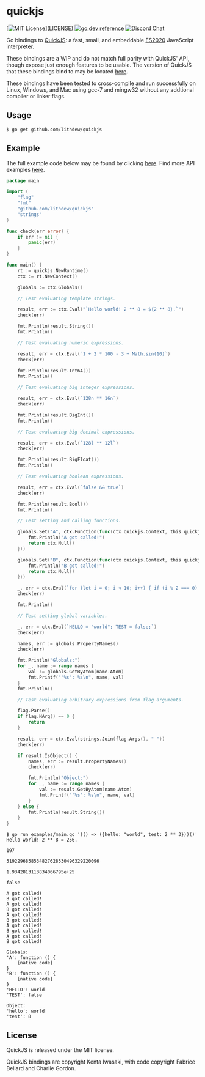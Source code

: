 # quickjs

[![MIT License](https://img.shields.io/apm/l/atomic-design-ui.svg?)](LICENSE)
[![go.dev reference](https://img.shields.io/badge/go.dev-reference-007d9c?logo=go&logoColor=white&style=flat-square)](https://pkg.go.dev/github.com/lithdew/quickjs)
[![Discord Chat](https://img.shields.io/discord/697002823123992617)](https://discord.gg/HZEbkeQ)

Go bindings to [QuickJS](https://bellard.org/quickjs/): a fast, small, and embeddable [ES2020](https://tc39.github.io/ecma262/) JavaScript interpreter.

These bindings are a WIP and do not match full parity with QuickJS' API, though expose just enough features to be usable. The version of QuickJS that these bindings bind to may be located [here](version.h).

These bindings have been tested to cross-compile and run successfully on Linux, Windows, and Mac using gcc-7 and mingw32 without any addtional compiler or linker flags.

## Usage

```
$ go get github.com/lithdew/quickjs
```

## Example

The full example code below may be found by clicking [here](examples/main.go). Find more API examples [here](quickjs_test.go).

```go
package main

import (
	"flag"
	"fmt"
	"github.com/lithdew/quickjs"
	"strings"
)

func check(err error) {
	if err != nil {
		panic(err)
	}
}

func main() {
	rt := quickjs.NewRuntime()
	ctx := rt.NewContext()

	globals := ctx.Globals()

	// Test evaluating template strings.

	result, err := ctx.Eval("`Hello world! 2 ** 8 = ${2 ** 8}.`")
	check(err)

	fmt.Println(result.String())
	fmt.Println()

	// Test evaluating numeric expressions.

	result, err = ctx.Eval(`1 + 2 * 100 - 3 + Math.sin(10)`)
	check(err)

	fmt.Println(result.Int64())
	fmt.Println()

	// Test evaluating big integer expressions.

	result, err = ctx.Eval(`128n ** 16n`)
	check(err)

	fmt.Println(result.BigInt())
	fmt.Println()

	// Test evaluating big decimal expressions.

	result, err = ctx.Eval(`128l ** 12l`)
	check(err)

	fmt.Println(result.BigFloat())
	fmt.Println()

	// Test evaluating boolean expressions.

	result, err = ctx.Eval(`false && true`)
	check(err)

	fmt.Println(result.Bool())
	fmt.Println()

	// Test setting and calling functions.

	globals.Set("A", ctx.Function(func(ctx quickjs.Context, this quickjs.Value, args []quickjs.Value) quickjs.Value {
		fmt.Println("A got called!")
		return ctx.Null()
	}))

	globals.Set("B", ctx.Function(func(ctx quickjs.Context, this quickjs.Value, args []quickjs.Value) quickjs.Value {
		fmt.Println("B got called!")
		return ctx.Null()
	}))

	_, err = ctx.Eval(`for (let i = 0; i < 10; i++) { if (i % 2 === 0) A(); else B(); }`)
	check(err)

	fmt.Println()

	// Test setting global variables.

	_, err = ctx.Eval(`HELLO = "world"; TEST = false;`)
	check(err)

	names, err := globals.PropertyNames()
	check(err)

	fmt.Println("Globals:")
	for _, name := range names {
		val := globals.GetByAtom(name.Atom)
		fmt.Printf("'%s': %s\n", name, val)
	}
	fmt.Println()

	// Test evaluating arbitrary expressions from flag arguments.

	flag.Parse()
	if flag.NArg() == 0 {
		return
	}

	result, err = ctx.Eval(strings.Join(flag.Args(), " "))
	check(err)

	if result.IsObject() {
		names, err := result.PropertyNames()
		check(err)

		fmt.Println("Object:")
		for _, name := range names {
			val := result.GetByAtom(name.Atom)
			fmt.Printf("'%s': %s\n", name, val)
		}
	} else {
		fmt.Println(result.String())
	}
}
```

```
$ go run examples/main.go '(() => ({hello: "world", test: 2 ** 3}))()'
Hello world! 2 ** 8 = 256.

197

5192296858534827628530496329220096

1.9342813113834066795e+25

false

A got called!
B got called!
A got called!
B got called!
A got called!
B got called!
A got called!
B got called!
A got called!
B got called!

Globals:
'A': function () {
    [native code]
}
'B': function () {
    [native code]
}
'HELLO': world
'TEST': false

Object:
'hello': world
'test': 8
```

## License

QuickJS is released under the MIT license.

QuickJS bindings are copyright Kenta Iwasaki, with code copyright Fabrice Bellard and Charlie Gordon.

